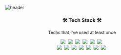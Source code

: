 ![header](https://capsule-render.vercel.app/api?type=soft&color=auto&height=150&section=header&text=KkakSsang&fontSize=70&animation=twinkling)

<h3 align="center">🛠 Tech Stack 🛠</h3>

<p align="center"> Techs that I've used at least once </p>

<p align="center">
  <img src="https://img.shields.io/badge/Html5-red?style=flat-square&logo=Html5&logoColor=white"/></a>&nbsp 
  <img src="https://img.shields.io/badge/Css3-informational?style=flat-square&logo=Css3&logoColor=white"/></a>&nbsp 
  <img src="https://img.shields.io/badge/Sass-ff69b4?style=flat-square&logo=Sass&logoColor=white"/></a>&nbsp
  <img src="https://img.shields.io/badge/Bootstrap-blueviolet?style=flat-square&logo=Bootstrap&logoColor=white"/></a>&nbsp
  <img src="https://img.shields.io/badge/Javascript-yellow?style=flat-square&logo=javascript&logoColor=white"/></a>&nbsp 
  <img src="https://img.shields.io/badge/React-9cf?style=flat-square&logo=React&logoColor=white"/></a>&nbsp 
  <br>
  <img src="https://img.shields.io/badge/C-A8B9CC?style=flat-square&logo=C&logoColor=white"/></a>&nbsp
  <img src="https://img.shields.io/badge/C++-00599C?style=flat-square&logo=C%2B%2B&logoColor=white"/></a>&nbsp
  <img src="https://img.shields.io/badge/Python-00599C?style=flat-Python&logo=C%2B%2B&logoColor=white"/></a>&nbsp
  <img src="https://img.shields.io/badge/Webpack-092E20?style=flat-square&logo=Webpack&logoColor=white"/></a>&nbsp 
  <img src="https://img.shields.io/badge/Github-E6B91E?style=flat-square&logo=GitHub&logoColor=white"/></a>&nbsp 
  <img src="https://img.shields.io/badge/MongoDB-DB3552?style=flat-square&logo=MongoDB&logoColor=white"/></a>&nbsp 
  <img src="https://img.shields.io/badge/aws-333664?style=flat-square&logo=amazon-aws&logoColor=white"/></a>&nbsp 
  
